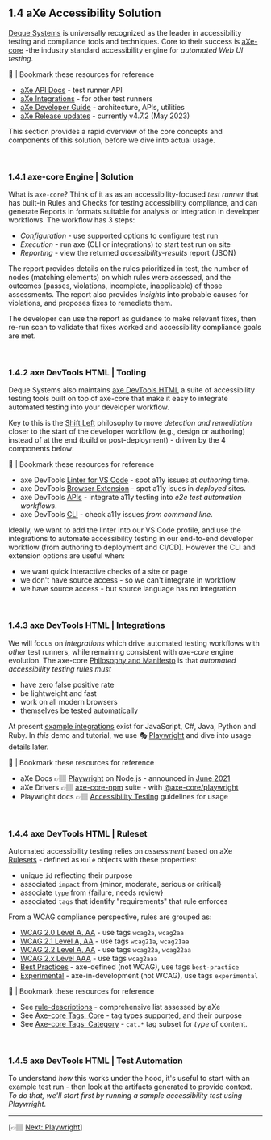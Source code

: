 ## 1.4 aXe Accessibility Solution

[Deque Systems](https://www.deque.com/) is universally recognized as the leader in accessibility testing and compliance tools and techniques. Core to their success is [aXe-core](https://github.com/dequelabs/axe-core)  -the industry standard accessibility engine for _automated Web UI testing_.

🔖 | Bookmark these resources for reference
 - [aXe API Docs](https://www.deque.com/axe/core-documentation/api-documentation/) - test runner API
 - [aXe Integrations](https://www.deque.com/axe/core-documentation/integrations/) - for other test runners
 - [aXe Developer Guide](https://github.com/dequelabs/axe-core/blob/develop/doc/developer-guide.md) - architecture, APIs, utilities
 - [aXe Release updates](https://github.com/dequelabs/axe-core/releases) - currently v4.7.2 (May 2023)

This section provides a rapid overview of the core concepts and components of this solution, before we dive into actual usage.

<br/>

### 1.4.1 axe-core Engine | Solution

What is `axe-core`? Think of it as as an accessibility-focused _test runner_ that has built-in Rules and Checks for testing accessibility compliance, and can generate Reports in formats suitable for analysis or integration in developer workflows. The workflow has 3 steps:
 - _Configuration_ - use supported options to configure test run
 - _Execution_ - run axe (CLI or integrations) to start test run on site
 - _Reporting_ - view the returned _accessibility-results_ report (JSON)

The report provides details on the rules prioritized in test, the number of nodes (matching elements) on which rules were assessed, and the outcomes (passes, violations, incomplete, inapplicable) of those assessments. The report also provides _insights_ into probable causes for violations, and proposes fixes to remediate them.

The developer can use the report as guidance to make relevant fixes, then re-run scan to validate that fixes worked and accessibility compliance goals are met.

<br/>

### 1.4.2 axe DevTools HTML | Tooling

Deque Systems also maintains [axe DevTools HTML](https://docs.deque.com/devtools-html/4.0.0/en/overview-home) a suite of accessibility testing tools built on top of axe-core that make it easy to integrate automated testing into your developer workflow. 

Key to this is the [Shift Left](https://docs.deque.com/devtools-html/4.0.0/en/overview-home#shift-left) philosophy to move _detection and remediation_ closer to the start of the developer workflow (e.g., design or authoring) instead of at the end (build or post-deployment) - driven by the 4 components below:

🔖 | Bookmark these resources for reference
 - axe DevTools [Linter for VS Code](https://docs.deque.com/devtools-html/4.0.0/en/welcome-axe-devtools#axe-devtools-linter-spot-accessibility-issues-as-you-code) - spot a11y issues at _authoring_ time.
 - axe DevTools [Browser Extension](https://docs.deque.com/devtools-html/4.0.0/en/welcome-axe-devtools#axe-devtools-browser-extension-check-accessibility-from-your-browser) - spot a11y isues in _deployed_ sites.
 - axe DevTools [APIs](https://docs.deque.com/devtools-html/4.0.0/en/welcome-axe-devtools#apis-automate-your-accessibility-testing) - integrate a11y testing into _e2e test automation workflows_.
 - axe DevTools [CLI](https://docs.deque.com/devtools-html/4.0.0/en/welcome-axe-devtools#cli-check-accessibility-from-the-command-line) - check a11y issues _from command line_. 

Ideally, we want to add the linter into our VS Code profile, and use the integrations to automate accessibility testing in our end-to-end developer workflow (from authoring to deployment and CI/CD). However the CLI and extension options are useful when:
 - we want quick interactive checks of a site or page
 - we don't have source access - so we can't integrate in workflow
 - we have source access - but source language has no integration

<br/>

### 1.4.3 axe DevTools HTML | Integrations

We will focus on _integrations_ which drive automated testing workflows with _other_ test runners, while remaining consistent with _axe-core_ engine evolution. The axe-core [Philosophy and Manifesto](https://github.com/dequelabs/axe-core-npm/tree/develop#philosophy) is that _automated accessibility testing rules must_
  - have zero false positive rate
  - be lightweight and fast
  - work on all modern browsers
  - themselves be tested automatically

At present [example integrations](https://docs.deque.com/devtools-html-examples) exist for JavaScript, C#, Java, Python and Ruby. In _this_ demo and tutorial, we use 🎭 [Playwright](https://playwright.dev) and dive into usage details later.

🔖 | Bookmark these resources for reference
 - aXe Docs 👉🏽 [Playwright](https://docs.deque.com/devtools-html/4.0.0/en/node-pl-overview) on Node.js - announced in [June 2021](https://www.deque.com/blog/new-axe-devtools-integration-playwright/) 
 - aXe Drivers 👉🏽 [axe-core-npm](https://github.com/dequelabs/axe-core-npm) suite - with [@axe-core/playwright](https://github.com/dequelabs/axe-core-npm/blob/develop/packages/playwright/README.md)
 - Playwright docs 👉🏽 [Accessibility Testing](https://playwright.dev/docs/accessibility-testing) guidelines for usage

<br/>

### 1.4.4 axe DevTools HTML | Ruleset

Automated accessibility testing relies on _assessment_ based on  aXe [Rulesets](https://docs.deque.com/devtools-html/4.0.0/en/rulesets) - defined as `Rule` objects with these properties:
 - unique `id` reflecting their purpose
 - associated `impact` from {minor, moderate, serious or critical}
 - associate `type` from {failure, needs review}
 - associated `tags` that identify "requirements" that rule enforces

From a WCAG compliance perspective, rules are grouped as:
 - [WCAG 2.0 Level A, AA](https://github.com/dequelabs/axe-core/blob/master/doc/rule-descriptions.md#wcag-20-level-a--aa-rules) - use tags `wcag2a`, `wcag2aa`
 - [WCAG 2.1 Level A, AA](https://github.com/dequelabs/axe-core/blob/master/doc/rule-descriptions.md#wcag-21-level-a--aa-rules) - use tags `wcag21a`, `wcag21aa`
 - [WCAG 2.2 Level A, AA](https://github.com/dequelabs/axe-core/blob/master/doc/rule-descriptions.md#wcag-22-level-a--aa-rules) - use tags `wcag22a`, `wcag22aa`
 - [WCAG 2.x Level AAA](https://github.com/dequelabs/axe-core/blob/master/doc/rule-descriptions.md#wcag-2x-level-aaa-rules) - use tags `wcag2aaa`
 - [Best Practices](https://github.com/dequelabs/axe-core/blob/master/doc/rule-descriptions.md#best-practices-rules) - axe-defined (not WCAG), use tags `best-practice`
 - [Experimental](https://github.com/dequelabs/axe-core/blob/master/doc/rule-descriptions.md#experimental-rules) - axe-in-development (not WCAG), use tags `experimental`

🔖 | Bookmark these resources for reference
 - See [rule-descriptions](https://github.com/dequelabs/axe-core/blob/develop/doc/rule-descriptions.md) - comprehensive list assessed by aXe
 - See [Axe-core Tags: Core](https://www.deque.com/axe/core-documentation/api-documentation/#axecore-tags) - tag types supported, and their purpose
 - See [Axe-core Tags: Category](https://www.deque.com/axe/core-documentation/api-documentation/#axecore-tags) - `cat.*` tag subset for _type_ of content.

<br/>

### 1.4.5 axe DevTools HTML | Test Automation

To understand _how_ this works under the hood, it's useful to start with an example test run - then look at the artifacts generated to provide context. _To do that, we'll start first by running a sample accessibility test using Playwright_.

---

[👉🏽 [Next: Playwright](./5-playwright.md)]